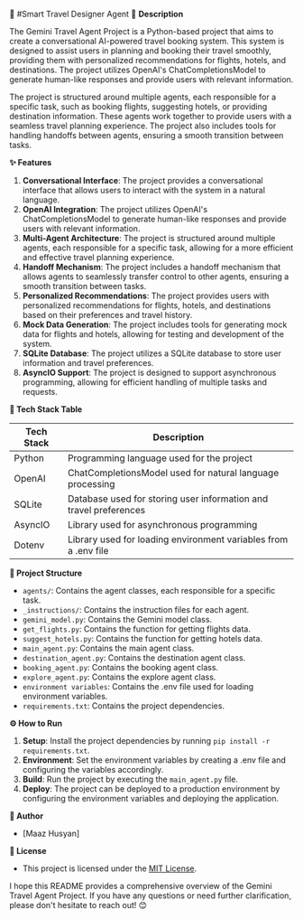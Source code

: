 🚀 #Smart Travel Designer Agent
📖 **Description**

The Gemini Travel Agent Project is a Python-based project that aims to create a conversational AI-powered travel booking system. This system is designed to assist users in planning and booking their travel smoothly, providing them with personalized recommendations for flights, hotels, and destinations. The project utilizes OpenAI's ChatCompletionsModel to generate human-like responses and provide users with relevant information.

The project is structured around multiple agents, each responsible for a specific task, such as booking flights, suggesting hotels, or providing destination information. These agents work together to provide users with a seamless travel planning experience. The project also includes tools for handling handoffs between agents, ensuring a smooth transition between tasks.

**✨ Features**

1. **Conversational Interface**: The project provides a conversational interface that allows users to interact with the system in a natural language.
2. **OpenAI Integration**: The project utilizes OpenAI's ChatCompletionsModel to generate human-like responses and provide users with relevant information.
3. **Multi-Agent Architecture**: The project is structured around multiple agents, each responsible for a specific task, allowing for a more efficient and effective travel planning experience.
4. **Handoff Mechanism**: The project includes a handoff mechanism that allows agents to seamlessly transfer control to other agents, ensuring a smooth transition between tasks.
5. **Personalized Recommendations**: The project provides users with personalized recommendations for flights, hotels, and destinations based on their preferences and travel history.
6. **Mock Data Generation**: The project includes tools for generating mock data for flights and hotels, allowing for testing and development of the system.
7. **SQLite Database**: The project utilizes a SQLite database to store user information and travel preferences.
8. **AsyncIO Support**: The project is designed to support asynchronous programming, allowing for efficient handling of multiple tasks and requests.

**🧰 Tech Stack Table**

| Tech Stack | Description |
| --- | --- |
| Python | Programming language used for the project |
| OpenAI | ChatCompletionsModel used for natural language processing |
| SQLite | Database used for storing user information and travel preferences |
| AsyncIO | Library used for asynchronous programming |
| Dotenv | Library used for loading environment variables from a .env file |

**📁 Project Structure**

* `agents/`: Contains the agent classes, each responsible for a specific task.
* `_instructions/`: Contains the instruction files for each agent.
* `gemini_model.py`: Contains the Gemini model class.
* `get_flights.py`: Contains the function for getting flights data.
* `suggest_hotels.py`: Contains the function for getting hotels data.
* `main_agent.py`: Contains the main agent class.
* `destination_agent.py`: Contains the destination agent class.
* `booking_agent.py`: Contains the booking agent class.
* `explore_agent.py`: Contains the explore agent class.
* `environment variables`: Contains the .env file used for loading environment variables.
* `requirements.txt`: Contains the project dependencies.

**⚙️ How to Run**

1. **Setup**: Install the project dependencies by running `pip install -r requirements.txt`.
2. **Environment**: Set the environment variables by creating a .env file and configuring the variables accordingly.
3. **Build**: Run the project by executing the `main_agent.py` file.
4. **Deploy**: The project can be deployed to a production environment by configuring the environment variables and deploying the application.

**👤 Author**

* [Maaz Husyan]

**📝 License**

* This project is licensed under the [MIT License](https://opensource.org/licenses/MIT).

I hope this README provides a comprehensive overview of the Gemini Travel Agent Project. If you have any questions or need further clarification, please don't hesitate to reach out! 😊